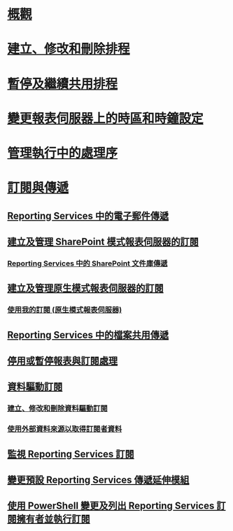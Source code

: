 # [概觀](schedules.md)  
# [建立、修改和刪除排程](create-modify-and-delete-schedules.md)  
# [暫停及繼續共用排程](pause-and-resume-shared-schedules.md)  
# [變更報表伺服器上的時區和時鐘設定](change-time-zones-and-clock-settings-on-a-report-server.md)  
# [管理執行中的處理序](manage-a-running-process.md)  
# [訂閱與傳遞](subscriptions-and-delivery-reporting-services.md)  
## [Reporting Services 中的電子郵件傳遞](e-mail-delivery-in-reporting-services.md)  
## [建立及管理 SharePoint 模式報表伺服器的訂閱](create-and-manage-subscriptions-for-sharepoint-mode-report-servers.md)  
### [Reporting Services 中的 SharePoint 文件庫傳遞](sharepoint-library-delivery-in-reporting-services.md)  
## [建立及管理原生模式報表伺服器的訂閱](create-and-manage-subscriptions-for-native-mode-report-servers.md)  
### [使用我的訂閱 (原生模式報表伺服器)](use-my-subscriptions-native-mode-report-server.md)  
## [Reporting Services 中的檔案共用傳遞](file-share-delivery-in-reporting-services.md)  
## [停用或暫停報表與訂閱處理](disable-or-pause-report-and-subscription-processing.md)  
## [資料驅動訂閱](data-driven-subscriptions.md)  
### [建立、修改和刪除資料驅動訂閱](create-modify-and-delete-data-driven-subscriptions.md)  
### [使用外部資料來源以取得訂閱者資料](use-an-external-data-source-for-subscriber-data-data-driven-subscription.md)  
## [監視 Reporting Services 訂閱](monitor-reporting-services-subscriptions.md)  
## [變更預設 Reporting Services 傳遞延伸模組](change-the-default-reporting-services-delivery-extension.md)  
## [使用 PowerShell 變更及列出 Reporting Services 訂閱擁有者並執行訂閱](manage-subscription-owners-and-run-subscription-powershell.md)  

